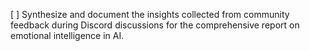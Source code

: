 [ ] Synthesize and document the insights collected from community feedback during Discord discussions for the comprehensive report on emotional intelligence in AI.